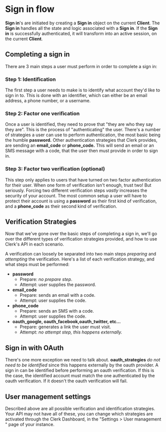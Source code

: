 # Sign in flow

**Sign in**'s are initiated by creating a **Sign in** object on the current **Client**.  The **Sign in** handles all the state and logic associated with a **Sign in**.  If the **Sign in** is successfully authenticated, it will transform into an active session, on the current **Client**.

## Completing a sign in

There are 3 main steps a user must perform in order to complete a sign in:

### Step 1: Identification

The first step a user needs to make is to identify what account they'd like to sign in to.  This is done with an identifier, which can either be an email address, a phone number, or a username.&#x20;

### Step 2: Factor one verification

Once a user is identified, they need to prove that "they are who they say they are".  This is the process of "authenticating" the user.  There's a number of strategies a user can use to perform authentication, the most basic being the humble **password.** Other authentication strategies that Clerk provides, are sending an **email\_code** or **phone\_code.**  This will send an email or an SMS message with a code, that the user then must provide in order to sign in.&#x20;

### Step 3: Factor two verification (optional)

This step only applies to users that have turned on two factor authentication for their user.  When one form of verification isn't enough, trust two! But seriously.  Forcing two different verification steps _vastly_ increases the security of your account. The most common setup a user will have to protect their account is using a **password** as their first kind of verification, and a **phone\_code** as their second kind of verification.

## Verification Strategies

Now that we've gone over the basic steps of completing a sign in, we'll go over the different types of verification strategies provided, and how to use Clerk's API in each scenario.

A verification can loosely be separated into two main steps _preparing_ and _attempting_ the verification.  Here's a list of each verification strategy, and what steps must be performed:

* **password**
  * Prepare: _no prepare step_.
  * Attempt: user supplies the password.
* **email\_code**
  * Prepare: sends an email with a code.
  * Attempt: user supplies the code.
* **phone\_code**
  * Prepare: sends an SMS with a code.
  * Attempt: user supplies the code.
* **oauth\_google, oauth\_facebook,oauth\_twitter, etc...**
  * Prepare: generates a link the user must visit.
  * Attempt: _no attempt step, this happens externally._

## Sign in with OAuth

There's one more exception we need to talk about.  **oauth\_strategies** _do not need to be identified_ since this happens externally by the oauth provider.  A sign in can be identified before performing an oauth verification.  If this is the case, the identified account must match the one authenticated by the oauth verification.  If it doesn't the oauth verification will fail.

## User management settings

Described above are all possible verification and identification strategies.  Your API may not have all of these, you can change which strategies are activated through the Clerk Dashboard, in the "Settings > User management " page of your instance.&#x20;
